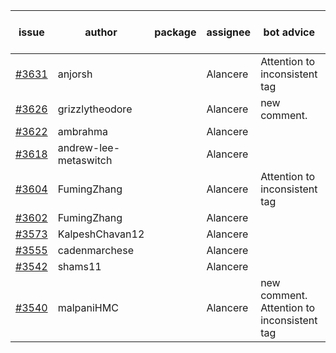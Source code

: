 | issue | author | package | assignee | bot advice | created date of issue | target release date | date from target |
| ------ | ------ | ------ | ------ | ------ | ------ | ------ | :-----: |
| [#3631](https://github.com/Azure/sdk-release-request/issues/3631) | anjorsh |  | Alancere | Attention to inconsistent tag | 01-10 | 01-27 |  |
| [#3626](https://github.com/Azure/sdk-release-request/issues/3626) | grizzlytheodore |  | Alancere | new comment. | 01-10 | 01-27 |  |
| [#3622](https://github.com/Azure/sdk-release-request/issues/3622) | ambrahma |  | Alancere |  | 01-05 | 01-27 |  |
| [#3618](https://github.com/Azure/sdk-release-request/issues/3618) | andrew-lee-metaswitch |  | Alancere |  | 01-05 | 01-27 |  |
| [#3604](https://github.com/Azure/sdk-release-request/issues/3604) | FumingZhang |  | Alancere | Attention to inconsistent tag | 12-28 | 01-27 |  |
| [#3602](https://github.com/Azure/sdk-release-request/issues/3602) | FumingZhang |  | Alancere |  | 12-28 | 01-27 |  |
| [#3573](https://github.com/Azure/sdk-release-request/issues/3573) | KalpeshChavan12 |  | Alancere |  | 12-19 | 01-27 |  |
| [#3555](https://github.com/Azure/sdk-release-request/issues/3555) | cadenmarchese |  | Alancere |  | 12-09 | 01-27 |  |
| [#3542](https://github.com/Azure/sdk-release-request/issues/3542) | shams11 |  | Alancere |  | 12-07 | 12-23 |  |
| [#3540](https://github.com/Azure/sdk-release-request/issues/3540) | malpaniHMC |  | Alancere | new comment. Attention to inconsistent tag | 12-06 | 12-23 |  |
